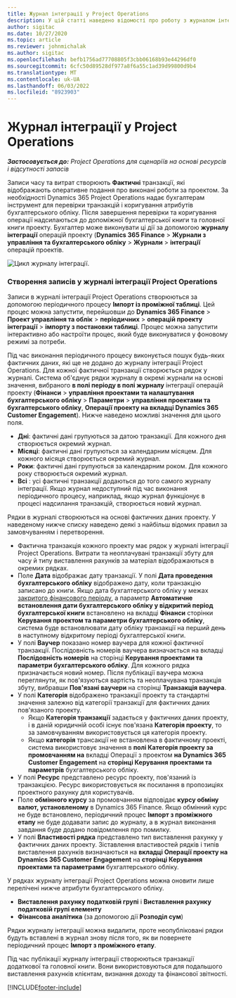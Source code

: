 ```yaml
---
title: Журнал інтеграції у Project Operations
description: У цій статті наведено відомості про роботу з журналом інтеграції в операціях project.
author: sigitac
ms.date: 10/27/2020
ms.topic: article
ms.reviewer: johnmichalak
ms.author: sigitac
ms.openlocfilehash: befb1756ad77708805f3cbb06168b93e44296df0
ms.sourcegitcommit: 6cfc50d89528df977a8f6a55c1ad39d99800d9b4
ms.translationtype: MT
ms.contentlocale: uk-UA
ms.lasthandoff: 06/03/2022
ms.locfileid: "8923903"
---
```

# <a name="integration-journal-in-project-operations"></a>Журнал інтеграції у Project Operations

_**Застосовується до:** Project Operations для сценаріїв на основі ресурсів і відсутності запасів_

Записи часу та витрат створюють **Фактичні** транзакції, які відображають оперативне подання про виконані роботи за проектом. За необхідності Dynamics 365 Project Operations надає бухгалтерам інструмент для перевірки транзакцій і коригування атрибутів бухгалтерського обліку. Після завершення перевірки та коригування операції надсилаються до допоміжної бухгалтерської книги та головної книги проекту. Бухгалтер може виконувати ці дії за допомогою **журналу інтеграції** операцій проекту (**Dynamics 365 Finance** > **Журнали з управління та бухгалтерського обліку** > **Журнали** > **інтеграції** операцій проектів.

![Цикл журналу інтеграції.](./media/IntegrationJournal.png)

### <a name="create-records-in-the-project-operations-integration-journal"></a>Створення записів у журналі інтеграції Project Operations

Записи в журналі інтеграції Project Operations створюються за допомогою періодичного процесу **Імпорт із проміжної таблиці**. Цей процес можна запустити, перейшовши до **Dynamics 365 Finance** > **Проект управління та облік** > **періодичних** > **операцій проекту інтеграції** > **імпорту з постановки таблиці**. Процес можна запустити інтерактивно або настроїти процес, який буде виконуватися у фоновому режимі за потреби.

Під час виконання періодичного процесу виконується пошук будь-яких фактичних даних, які ще не додано до журналу інтеграції Project Operations. Для кожної фактичної транзакції створюється рядок у журналі.
Система об'єднує рядки журналу в окремі журнали на основі значення, вибраного **в полі періоду в полі журналу** інтеграції операцій проекту (**Фінанси** > **управління проектами та налаштування бухгалтерського обліку** > **Параметри** > **управління проектами та бухгалтерського обліку**, **Операції проекту на вкладці Dynamics 365 Customer Engagement**). Нижче наведено можливі значення для цього поля.

  - **Дні**: фактичні дані групуються за датою транзакції. Для кожного дня створюється окремий журнал.
  - **Місяці**: фактичні дані групуються за календарним місяцем. Для кожного місяця створюється окремий журнал.
  - **Роки**: фактичні дані групуються за календарним роком. Для кожного року створюється окремий журнал.
  - **Всі** : усі фактичні транзакції додаються до того самого журналу інтеграції. Якщо журнал недоступний під час виконання періодичного процесу, наприклад, якщо журнал функціонує в процесі надсилання транзакцій, створюється новий журнал.

Рядки в журналі створюються на основі фактичних даних проекту. У наведеному нижче списку наведено деякі з найбільш відомих правил за замовчуванням і перетворення.

  - Фактична транзакція кожного проекту має рядок у журналі інтеграції Project Operations. Витрати та неоплачувані транзакції збуту для часу й типу виставлення рахунків за матеріал відображаються в окремих рядках.
  - Поле **Дата** відображає дату транзакції. У полі **Дата проведення бухгалтерського обліку** відображено дату, коли транзакцію записано до книги. Якщо дата бухгалтерського обліку у межах [закритого фінансового періоду](/dynamics365/finance/general-ledger/close-general-ledger-at-period-end), а параметр **Автоматичне встановлення дати бухгалтерського обліку у відкритий період бухгалтерської книги** встановлено на вкладці **Фінанси** сторінки **Керування проектом та параметри бухгалтерського обліку**, система буде встановлювати дату обліку транзакції на перший день в наступному відкритому періоді бухгалтерської книги.
  - У полі **Ваучер** показано номер ваучера для кожної фактичної транзакції. Послідовність номерів ваучера визначається на вкладці **Послідовність номерів** на сторінці **Керування проектами та параметри бухгалтерського обліку**. Для кожного рядка призначається новий номер. Після публікації ваучера можна переглянути, як пов'язуються вартість та неоплачувана транзакція збуту, вибравши **Пов'язані ваучери** на сторінці **Транзакція ваучера**.
  - У полі **Категорія** відображено транзакції проекту та стандартні значення залежно від категорії транзакції для фактичних даних пов'язаного проекту.
    - Якщо **Категорія транзакції** задається у фактичних даних проекту, і в даній юридичній особі існує пов'язана **Категорія проекту**, то за замовчуванням використовується ця категорія проекту.
    - Якщо **категорія** трансакції не встановлена в фактичному проекті, система використовує значення в **полі Категорія проекту за промовчанням на** вкладці Операції з проектом **на Dynamics 365 Customer Engagement** на **сторінці Керування проектами та параметрів** бухгалтерського обліку.
  - У полі **Ресурс** представлено ресурс проекту, пов'язаний із транзакцією. Ресурс використовується як посилання в пропозиціях проектного рахунку для користувачів.
  - Поле **обмінного курсу** за промовчанням відповідає **курсу обміну валют, установленому** в Dynamics 365 Finance. Якщо обмінний курс не буде встановлено, періодичний процес **Імпорт з проміжного етапу** не буде додавати запис до журналу, а в журнал виконання завдання буде додано повідомлення про помилку.
  - У полі **Властивості рядка** представлено тип виставлення рахунку у фактичних даних проекту. Зіставлення властивостей рядків і типів виставлення рахунків визначаються на **вкладці Операції проекту на Dynamics 365 Customer Engagement** на **сторінці Керування проектами та параметрами** бухгалтерського обліку.

У рядках журналу інтеграції Project Operations можна оновити лише перелічені нижче атрибути бухгалтерського обліку.

- **Виставлення рахунку податковій групі** і **Виставлення рахунку податковій групі елементу**
- **Фінансова аналітика** (за допомогою дії **Розподіл сум**)

Рядки журналу інтеграції можна видалити, проте неопубліковані рядки будуть вставлені в журнал знову після того, як ви повернете періодичний процес **Імпорт з проміжного етапу**.

Під час публікації журналу інтеграції створюються транзакції додаткової та головної книги. Вони використовуються для подальшого виставлення рахунків клієнтам, визнання доходу та фінансової звітності.


[!INCLUDE[footer-include](../includes/footer-banner.md)]
